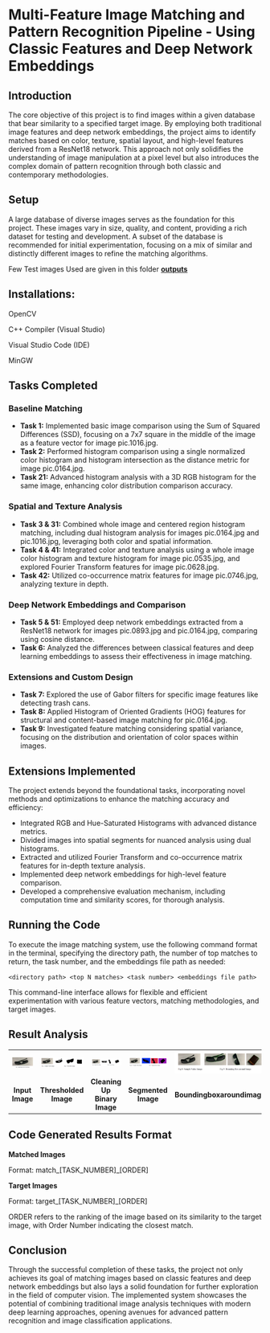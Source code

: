 # Multi-Feature Image Matching and Pattern Recognition Pipeline - Using Classic Features and Deep Network Embeddings

## Introduction

The core objective of this project is to find images within a given database that bear similarity to a specified target image. By employing both traditional image features and deep network embeddings, the project aims to identify matches based on color, texture, spatial layout, and high-level features derived from a ResNet18 network. This approach not only solidifies the understanding of image manipulation at a pixel level but also introduces the complex domain of pattern recognition through both classic and contemporary methodologies.

## Setup

A large database of diverse images serves as the foundation for this project. These images vary in size, quality, and content, providing a rich dataset for testing and development. A subset of the database is recommended for initial experimentation, focusing on a mix of similar and distinctly different images to refine the matching algorithms. 

Few Test images Used are given in this folder **[outputs](https://github.com/PShru2000/FeatureExtractionAndMatchingTechniques/tree/main/test%20images)**

## Installations:

OpenCV

C++ Compiler (Visual Studio)

Visual Studio Code (IDE)

MinGW

## Tasks Completed

### Baseline Matching
- **Task 1:** Implemented basic image comparison using the Sum of Squared Differences (SSD), focusing on a 7x7 square in the middle of the image as a feature vector for image pic.1016.jpg.
- **Task 2:** Performed histogram comparison using a single normalized color histogram and histogram intersection as the distance metric for image pic.0164.jpg.
- **Task 21:** Advanced histogram analysis with a 3D RGB histogram for the same image, enhancing color distribution comparison accuracy.

### Spatial and Texture Analysis
- **Task 3 & 31:** Combined whole image and centered region histogram matching, including dual histogram analysis for images pic.0164.jpg and pic.1016.jpg, leveraging both color and spatial information.
- **Task 4 & 41:** Integrated color and texture analysis using a whole image color histogram and texture histogram for image pic.0535.jpg, and explored Fourier Transform features for image pic.0628.jpg.
- **Task 42:** Utilized co-occurrence matrix features for image pic.0746.jpg, analyzing texture in depth.

### Deep Network Embeddings and Comparison
- **Task 5 & 51:** Employed deep network embeddings extracted from a ResNet18 network for images pic.0893.jpg and pic.0164.jpg, comparing using cosine distance.
- **Task 6:** Analyzed the differences between classical features and deep learning embeddings to assess their effectiveness in image matching.

### Extensions and Custom Design
- **Task 7:** Explored the use of Gabor filters for specific image features like detecting trash cans.
- **Task 8:** Applied Histogram of Oriented Gradients (HOG) features for structural and content-based image matching for pic.0164.jpg.
- **Task 9:** Investigated feature matching considering spatial variance, focusing on the distribution and orientation of color spaces within images.

## Extensions Implemented

The project extends beyond the foundational tasks, incorporating novel methods and optimizations to enhance the matching accuracy and efficiency:
- Integrated RGB and Hue-Saturated Histograms with advanced distance metrics.
- Divided images into spatial segments for nuanced analysis using dual histograms.
- Extracted and utilized Fourier Transform and co-occurrence matrix features for in-depth texture analysis.
- Implemented deep network embeddings for high-level feature comparison.
- Developed a comprehensive evaluation mechanism, including computation time and similarity scores, for thorough analysis.

## Running the Code

To execute the image matching system, use the following command format in the terminal, specifying the directory path, the number of top matches to return, the task number, and the embeddings file path as needed:

```
<directory path> <top N matches> <task number> <embeddings file path>
```

This command-line interface allows for flexible and efficient experimentation with various feature vectors, matching methodologies, and target images.

## Result Analysis

  <table>
  <tr>
    <td><img src="Result Analysis/Input Image.png" alt="Input Image" width="300"/></td>
    <td><img src="Result Analysis/Thresholded Image.png" alt="Thresholded Image" width="300"/></td>
    <td><img src="Result Analysis/Cleaning Up Binary Image.png" alt="Cleaning Up Binary Image" width="300"/></td>
    <td><img src="Result Analysis/Segmented Image.png" alt="Segmented Image" width="300"/></td>
    <td><img src="Result Analysis/Boundingboxaroundimage.png" alt="Boundingboxaroundimage" width="300"/></td>
    <td><img src="Result Analysis/TrainingData.png" alt="TrainingData" width="300"/></td>
    <td><img src="Result Analysis/CSVfile.png" alt="CSVfile" width="300"/></td>
    <td><img src="Result Analysis/classification.png" alt="classification" width="300"/></td>
    <td><img src="Result Analysis/Evaluation.png" alt="Evaluation" width="300"/></td>
    <td><img src="Result Analysis/classification using KNN.png" alt="classification using KNN" width="300"/></td>
  </tr>
  <tr>
    <td align="center"><b>Input Image</b></td>
    <td align="center"><b>Thresholded Image</b></td>
    <td align="center"><b>Cleaning Up Binary Image</b></td>
    <td align="center"><b>Segmented Image</b></td>
    <td align="center"><b>Boundingboxaroundimage</b></td>
    <td align="center"><b>TrainingData</b></td>
    <td align="center"><b>CSVfile</b></td>
    <td align="center"><b>classification</b></td>
    <td align="center"><b>Evaluation</b></td>
    <td align="center"><b>classification using KNN</b></td>
  </tr>
</table>

## Code Generated Results Format

**Matched Images** 

Format: match_[TASK_NUMBER]_[ORDER]

**Target Images**

Format: target_[TASK_NUMBER]_[ORDER]

ORDER refers to the ranking of the image based on its similarity to the target image, with Order Number indicating the closest match.

## Conclusion

Through the successful completion of these tasks, the project not only achieves its goal of matching images based on classic features and deep network embeddings but also lays a solid foundation for further exploration in the field of computer vision. The implemented system showcases the potential of combining traditional image analysis techniques with modern deep learning approaches, opening avenues for advanced pattern recognition and image classification applications.
